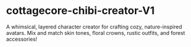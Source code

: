 # cottagecore-chibi-creator-V1
A whimsical, layered character creator for crafting cozy, nature-inspired avatars. Mix and match skin tones, floral crowns, rustic outfits, and forest accessories! 
